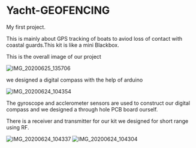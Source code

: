 # Yacht-GEOFENCING
My first project.

This is mainly about GPS tracking of boats to aviod loss of contact with coastal guards.This kit is like a mini Blackbox.

This is the overall image of our project

![IMG_20200625_135706](https://user-images.githubusercontent.com/101314883/157627787-d8a571bf-8217-4b35-ab08-c056e6fb6c71.jpg)

we designed a digital compass with the help of arduino

![IMG_20200624_104354](https://user-images.githubusercontent.com/101314883/157628379-2fbea79c-1a00-4c80-ae6d-7c43f65a40ef.jpg)

The gyroscope and acclerometer sensors are used to construct our digital compass and we designed a through hole PCB board ourself. 

There is a receiver and transmitter for our kit we designed for short range using RF.

![IMG_20200624_104337](https://user-images.githubusercontent.com/101314883/157629379-e1ad6cf0-88dd-4be6-95e4-724e761c9a99.jpg)
![IMG_20200624_104304](https://user-images.githubusercontent.com/101314883/157629468-e3a0a651-7f86-44b1-b1da-85976a78c3d7.jpg)
